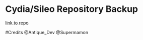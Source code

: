 # Cydia/Sileo Repository Backup
<a href="https://repo.owlly.me/" target="_blank">link to repo</a>

#Credits
@Antique_Dev
@Supermamon

